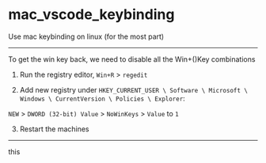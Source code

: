 # mac_vscode_keybinding
Use mac keybinding on linux (for the most part)

---

To get the win key back, we need to disable all the Win+()Key combinations

1. Run the registry editor, `Win+R` > `regedit`

2. Add new registry under `HKEY_CURRENT_USER \ Software \ Microsoft \ Windows \ CurrentVersion \ Policies \ Explorer`:

`NEW` > `DWORD (32-bit) Value` > `NoWinKeys` > `Value` to `1`

3. Restart the machines

---
this